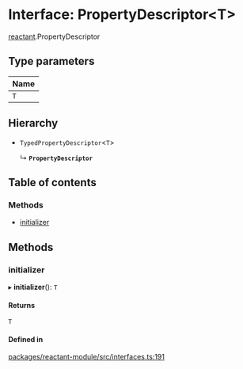 # Interface: PropertyDescriptor<T\>

[reactant](../modules/reactant.md).PropertyDescriptor

## Type parameters

| Name |
| :------ |
| `T` |

## Hierarchy

- `TypedPropertyDescriptor`<`T`\>

  ↳ **`PropertyDescriptor`**

## Table of contents

### Methods

- [initializer](reactant.PropertyDescriptor.md#initializer)

## Methods

### initializer

▸ **initializer**(): `T`

#### Returns

`T`

#### Defined in

[packages/reactant-module/src/interfaces.ts:191](https://github.com/unadlib/reactant/blob/46d47605/packages/reactant-module/src/interfaces.ts#L191)
